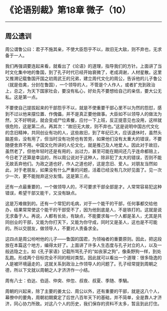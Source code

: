 # 《论语别裁》第18章 微子（10）

------

## 周公遗训

周公谓鲁公曰：君子不施其亲，不使大臣怨乎不以，故旧无大敌，则不弃也，无求备于一人。

我们再强调要连起来看，就看出了《论语》的道理，指导我们的方针。上面讲了当时文化集中地的鲁国，到了孔子时代已经开始衰微了，老成凋谢，人材星散。这里又推溯记载鲁国开国之初周武王的兄弟，建立周代文化的周公，告诉他的儿子鲁公（就是伯禽，分封在鲁国），一个领导的人，不管是个人作人，或者扩充到政治上，总之，为天下国家社会，要没有私心，好处先不要想给自己的亲信，要大公无私。这是第一点。

不要使自己提拔起来的干部怨乎不以，就是不使重要干部心里不以为然的怨怼，感到不过以他来摆位置、作傀儡，并不是真正要他做事。大臣如不以领导人的做法为然，又不好明说，就会变成尸位素餐，应付一下上班，反正提意见也没用，这样就很危险，这是第二点。再其次：“故旧无大故，则不弃也。”这是说明中国古代文化的念旧精神，共同创业有功的人，这些故旧，到了年纪已大，应该退休时，虽然头脑差些，没有用了，但当时没有功劳也有苦劳，如果他们没有太重大的错误，不要随便舍弃不用。中国文化所讲的人伦文化，就是推己及人地爱人。因此对于故旧，虽然老了，但他年轻时还是有用的，出过力，甚至可能在期间还几乎连命都赔上，今日老了还算是幸运的，所以周公说对于这种人，除非犯了太大的错误，否则不能无故丢弃他们。为政之道也好，作人之道也好，这是念旧、爱人。对朋友当然如此，对于老朋友，如果没有什么严重的问题，活着已经没有几次好见面了。见一次少一次，更不能抛弃这分友情。这是第三点。

还有一点最重要的，一个做领导人的，不可要求干部全部是才。人常常容易犯这种错误，希望干部又能干，又没有缺点。

这是万难做到的。还有一个常犯的毛病，对于一个能干的干部，任何事都交给他办，结果常常使这个能干的干部受不了，因为他到底是人，不是铁打的。这就是说无求备于人。再说，人都有长处，有缺点，不能要求每一个人都是圣人，尤其是共同创业的干部，又能为你打天下，又能为你守成，同时又是圣人，这也是不可能的。所以交朋友，做领导人，不要对人责备求全。

这四点是周公吩咐他的儿子——鲁国的国君，为领袖者的重要原则。因此，把这段放在本篇这个地方，编得太好了。上面讲了许多人生态度与孔子对立的人，以及一般逃隐之士。如《孔子家语》记载所骂孔子的“如丧家之狗”，像条野狗一样，到处乱跑。形成两个目标完全不同的相对类型。因此就可以看出一个道理：很多隐逸的人是被环境逼走的，这就关系到政治上作领导人的问题了。孔子经常提到周朝之德，所以下文就以周朝之人才济济作一小结。

周有八士：伯达、伯适、仲突、仲忽、叔夜、叔夏、季随、季騧。

周朝的兴起来，除了主要的姜太公、周公以外，还有重要的干部，就是这八个人，幕僚中的要角，周朝初期奠定了后世八百年天下的基础，并不简单，全是靠人才济济，同心协力所致。对这八个人的历史，我们保存的资料不太多，暂且到此打住。

